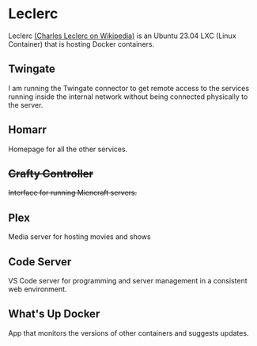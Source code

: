 # Leclerc

Leclerc [(Charles Leclerc on Wikipedia)](https://en.wikipedia.org/wiki/Charles_Leclerc) is an Ubuntu 23.04 LXC (Linux Container) that is hosting Docker containers.

## Twingate

I am running the Twingate connector to get remote access to the services running inside the internal network without being connected physically to the server.

## Homarr

Homepage for all the other services.

## ~~Crafty Controller~~

~~Interface for running Miencraft servers.~~

## Plex

Media server for hosting movies and shows

## Code Server

VS Code server for programming and server management in a consistent web environment.

## What's Up Docker

App that monitors the versions of other containers and suggests updates.

